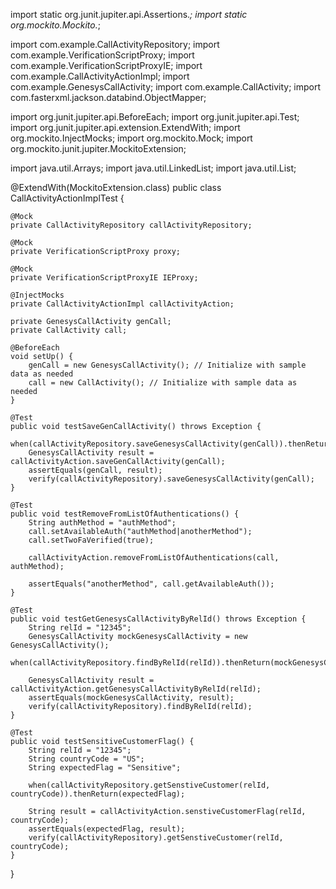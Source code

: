 import static org.junit.jupiter.api.Assertions.*;
import static org.mockito.Mockito.*;

import com.example.CallActivityRepository;
import com.example.VerificationScriptProxy;
import com.example.VerificationScriptProxyIE;
import com.example.CallActivityActionImpl;
import com.example.GenesysCallActivity;
import com.example.CallActivity;
import com.fasterxml.jackson.databind.ObjectMapper;

import org.junit.jupiter.api.BeforeEach;
import org.junit.jupiter.api.Test;
import org.junit.jupiter.api.extension.ExtendWith;
import org.mockito.InjectMocks;
import org.mockito.Mock;
import org.mockito.junit.jupiter.MockitoExtension;

import java.util.Arrays;
import java.util.LinkedList;
import java.util.List;

@ExtendWith(MockitoExtension.class)
public class CallActivityActionImplTest {

    @Mock
    private CallActivityRepository callActivityRepository;

    @Mock
    private VerificationScriptProxy proxy;

    @Mock
    private VerificationScriptProxyIE IEProxy;

    @InjectMocks
    private CallActivityActionImpl callActivityAction;

    private GenesysCallActivity genCall;
    private CallActivity call;

    @BeforeEach
    void setUp() {
        genCall = new GenesysCallActivity(); // Initialize with sample data as needed
        call = new CallActivity(); // Initialize with sample data as needed
    }

    @Test
    public void testSaveGenCallActivity() throws Exception {
        when(callActivityRepository.saveGenesysCallActivity(genCall)).thenReturn(genCall);
        GenesysCallActivity result = callActivityAction.saveGenCallActivity(genCall);
        assertEquals(genCall, result);
        verify(callActivityRepository).saveGenesysCallActivity(genCall);
    }

    @Test
    public void testRemoveFromListOfAuthentications() {
        String authMethod = "authMethod";
        call.setAvailableAuth("authMethod|anotherMethod");
        call.setTwoFaVerified(true);
        
        callActivityAction.removeFromListOfAuthentications(call, authMethod);

        assertEquals("anotherMethod", call.getAvailableAuth());
    }

    @Test
    public void testGetGenesysCallActivityByRelId() throws Exception {
        String relId = "12345";
        GenesysCallActivity mockGenesysCallActivity = new GenesysCallActivity();
        when(callActivityRepository.findByRelId(relId)).thenReturn(mockGenesysCallActivity);

        GenesysCallActivity result = callActivityAction.getGenesysCallActivityByRelId(relId);
        assertEquals(mockGenesysCallActivity, result);
        verify(callActivityRepository).findByRelId(relId);
    }

    @Test
    public void testSensitiveCustomerFlag() {
        String relId = "12345";
        String countryCode = "US";
        String expectedFlag = "Sensitive";
        
        when(callActivityRepository.getSenstiveCustomer(relId, countryCode)).thenReturn(expectedFlag);
        
        String result = callActivityAction.senstiveCustomerFlag(relId, countryCode);
        assertEquals(expectedFlag, result);
        verify(callActivityRepository).getSenstiveCustomer(relId, countryCode);
    }
}
